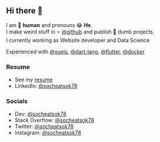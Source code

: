 ## Hi there 👋

I am 🤖 **human** and pronouns 😂 **He**.  
I make weird stuff in ⭐️ [@github](https://github.com/Chhunneng) and publish 🤪 dumb projects.  
I currently working as Website developer and Data Science

Experienced with [@vuejs](http://github.com/vuejs), [@dart-lang](http://github.com/dart-lang), [@flutter](http://github.com/flutter), [@docker](http://github.com/docker)

### Resume

- See my [resume][resume-url]
- LinkedIn: [@socheatsok78][linkedin-url]

### Socials

- Dev: [@socheatsok78][dev-url]
- Stack Overflow: [@socheatsok78][stackoverflow-url]
- Twitter: [@socheatsok78][twitter-url]
- Instagram: [@socheatsok78][instagram-url]

<!-- Links -->
[resume-url]: https://registry.jsonresume.org/socheatsok78
[dev-url]: https://dev.to/socheatsok78
[stackoverflow-url]: https://stackoverflow.com/story/socheatsok78
[twitter-url]: https://twitter.com/socheatsok78
[instagram-url]: https://www.instagram.com/socheatsok78
[linkedin-url]: https://www.linkedin.com/in/socheatsok78
